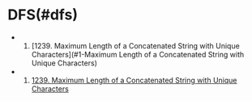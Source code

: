 <!-- GFM-TOC -->
# DFS(#dfs)
- 1. [1239. Maximum Length of a Concatenated String with Unique Characters](#1-Maximum Length of a Concatenated String with Unique Characters)

- 1. [1239. Maximum Length of a Concatenated String with Unique Characters](https://leetcode.com/problems/maximum-length-of-a-concatenated-string-with-unique-characters/)
<!-- GFM-TOC -->
